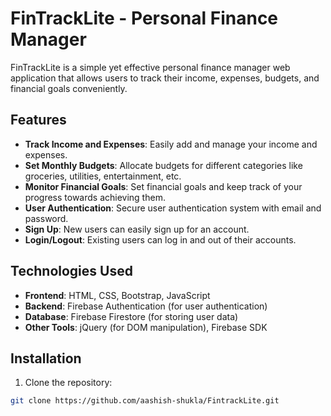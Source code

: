 # FinTrackLite - Personal Finance Manager

FinTrackLite is a simple yet effective personal finance manager web application that allows users to track their income, expenses, budgets, and financial goals conveniently.

## Features

- **Track Income and Expenses**: Easily add and manage your income and expenses.
- **Set Monthly Budgets**: Allocate budgets for different categories like groceries, utilities, entertainment, etc.
- **Monitor Financial Goals**: Set financial goals and keep track of your progress towards achieving them.
- **User Authentication**: Secure user authentication system with email and password.
- **Sign Up**: New users can easily sign up for an account.
- **Login/Logout**: Existing users can log in and out of their accounts.

## Technologies Used

- **Frontend**: HTML, CSS, Bootstrap, JavaScript
- **Backend**: Firebase Authentication (for user authentication)
- **Database**: Firebase Firestore (for storing user data)
- **Other Tools**: jQuery (for DOM manipulation), Firebase SDK

## Installation

1. Clone the repository:

```bash
git clone https://github.com/aashish-shukla/FintrackLite.git
